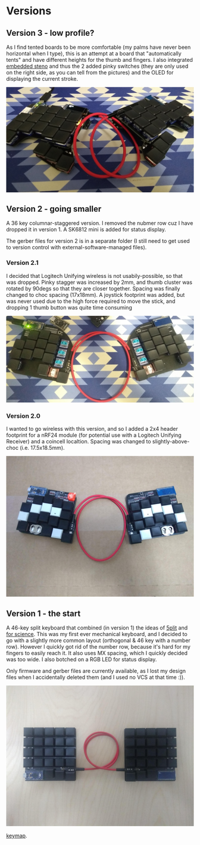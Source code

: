 # Versions

## Version 3 - low profile?

As I find tented boards to be more comfortable (my palms have never been horizontal when I type), this is an attempt at a board that "automatically tents" and have different heights for the thumb and fingers. I also integrated [embedded steno](https://github.com/crides/steno) and thus the 2 added pinky switches (they are only used on the right side, as you can tell from the pictures) and the OLED for displaying the current stroke.

![](pics/v3.0.jpg)

## Version 2 - going smaller

A 36 key columnar-staggered version. I removed the nubmer row cuz I have dropped it in version 1. A SK6812 mini is added for status display.

The gerber files for version 2 is in a separate folder (I still need to get used to version control with external-software-managed files).

### Version 2.1

I decided that Logitech Unifying wireless is not usabily-possible, so that was dropped. Pinky stagger was increased by 2mm, and thumb cluster was rotated by 90degs so that they are closer together. Spacing was finally changed to choc spacing (17x18mm). A joystick footprint was added, but was never used due to the high force required to move the stick, and dropping 1 thumb button was quite time consuming

![](pics/v2.1.jpg)

### Version 2.0

I wanted to go wireless with this version, and so I added a 2x4 header footprint for a nRF24 module (for potential use with a Logitech Unifying Receiver) and a coincell localtion. Spacing was changed to slightly-above-choc (i.e. 17.5x18.5mm).

![](pics/v2.0.jpg)

## Version 1 - the start

A 46-key split keyboard that combined (in version 1) the ideas of [5plit](https://oddrocketkeyboards.blogspot.com/2018/05/5plit-v2.html) and [for science](https://github.com/peej/for-science-keyboard). This was my first ever mechanical keyboard, and I decided to go with a slightly more common layout (orthogonal & 46 key with a number row). However I quickly got rid of the number row, because it's hard for my fingers to easily reach it. It also uses MX spacing, which I quickly decided was too wide. I also botched on a RGB LED for status display.

Only firmware and gerber files are currently available, as I lost my design files when I accidentally deleted them (and I used no VCS at that time :)).

![](pics/v1.jpg)

[keymap](http://www.keyboard-layout-editor.com/#/gists/f470cb5798ff4dc8b27f680a605061f3). 
